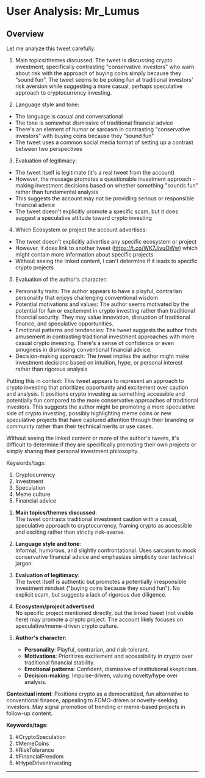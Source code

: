# User Analysis: Mr_Lumus

## Overview

<think>
Let me analyze this tweet carefully:

1. Main topics/themes discussed:
The tweet is discussing crypto investment, specifically contrasting "conservative investors" who warn about risk with the approach of buying coins simply because they "sound fun". The tweet seems to be poking fun at traditional investors' risk aversion while suggesting a more casual, perhaps speculative approach to cryptocurrency investing.

2. Language style and tone:
- The language is casual and conversational
- The tone is somewhat dismissive of traditional financial advice
- There's an element of humor or sarcasm in contrasting "conservative investors" with buying coins because they "sound fun"
- The tweet uses a common social media format of setting up a contrast between two perspectives

3. Evaluation of legitimacy:
- The tweet itself is legitimate (it's a real tweet from the account)
- However, the message promotes a questionable investment approach - making investment decisions based on whether something "sounds fun" rather than fundamental analysis
- This suggests the account may not be providing serious or responsible financial advice
- The tweet doesn't explicitly promote a specific scam, but it does suggest a speculative attitude toward crypto investing

4. Which Ecosystem or project the account advertises:
- The tweet doesn't explicitly advertise any specific ecosystem or project
- However, it does link to another tweet (https://t.co/WK7JivuOWw) which might contain more information about specific projects
- Without seeing the linked content, I can't determine if it leads to specific crypto projects

5. Evaluation of the author's character:
- Personality traits: The author appears to have a playful, contrarian personality that enjoys challenging conventional wisdom
- Potential motivations and values: The author seems motivated by the potential for fun or excitement in crypto investing rather than traditional financial security. They may value innovation, disruption of traditional finance, and speculative opportunities.
- Emotional patterns and tendencies: The tweet suggests the author finds amusement in contrasting traditional investment approaches with more casual crypto investing. There's a sense of confidence or even smugness in dismissing conventional financial advice.
- Decision-making approach: The tweet implies the author might make investment decisions based on intuition, hype, or personal interest rather than rigorous analysis

Putting this in context:
This tweet appears to represent an approach to crypto investing that prioritizes opportunity and excitement over caution and analysis. It positions crypto investing as something accessible and potentially fun compared to the more conservative approaches of traditional investors. This suggests the author might be promoting a more speculative side of crypto investing, possibly highlighting meme coins or new speculative projects that have captured attention through their branding or community rather than their technical merits or use cases.

Without seeing the linked content or more of the author's tweets, it's difficult to determine if they are specifically promoting their own projects or simply sharing their personal investment philosophy.

Keywords/tags:
1. Cryptocurrency
2. Investment
3. Speculation
4. Meme culture
5. Financial advice
</think>

1. **Main topics/themes discussed**:  
   The tweet contrasts traditional investment caution with a casual, speculative approach to cryptocurrency, framing crypto as accessible and exciting rather than strictly risk-averse.

2. **Language style and tone**:  
   Informal, humorous, and slightly confrontational. Uses sarcasm to mock conservative financial advice and emphasizes simplicity over technical jargon.

3. **Evaluation of legitimacy**:  
   The tweet itself is authentic but promotes a potentially irresponsible investment mindset ("buying coins because they sound fun"). No explicit scam, but suggests a lack of rigorous due diligence.

4. **Ecosystem/project advertised**:  
   No specific project mentioned directly, but the linked tweet (not visible here) may promote a crypto project. The account likely focuses on speculative/meme-driven crypto culture.

5. **Author's character**:  
   - **Personality**: Playful, contrarian, and risk-tolerant.  
   - **Motivations**: Prioritizes excitement and accessibility in crypto over traditional financial stability.  
   - **Emotional patterns**: Confident, dismissive of institutional skepticism.  
   - **Decision-making**: Impulse-driven, valuing novelty/hype over analysis.  

**Contextual intent**: Positions crypto as a democratized, fun alternative to conventional finance, appealing to FOMO-driven or novelty-seeking investors. May signal promotion of trending or meme-based projects in follow-up content.

**Keywords/tags**:  
1. #CryptoSpeculation  
2. #MemeCoins  
3. #RiskTolerance  
4. #FinancialFreedom  
5. #HypeDrivenInvesting
---
